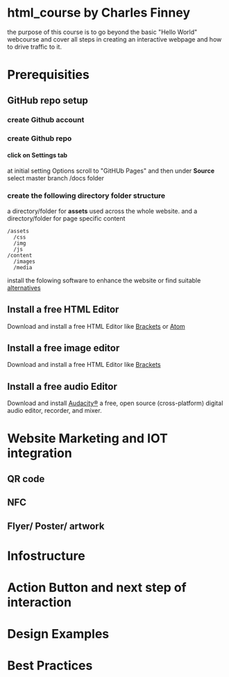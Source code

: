 # html_course by Charles Finney
the purpose of this course is to go beyond the basic "Hello World" webcourse and cover all steps in creating an interactive webpage and how to drive traffic to it.
# Prerequisities 
## GitHub repo setup
### create Github account 
### create Github repo
#### click on Settings tab
at initial setting Options scroll to "GitHUb Pages" and then under <b>Source</b> select master branch /docs folder
### create the following directory folder structure
a directory/folder for <b>assets</b> used across the whole website. and a directory/folder for page specific content 
```
/assets  
  /css
  /img
  /js
/content
  /images
  /media
```
install the folowing software to enhance the website or find suitable [alternatives](https://alternativeto.net/)
## Install a free HTML Editor
Download and install a free HTML Editor like [Brackets](http://brackets.io/) or [Atom](https://atom.io/)
## Install a free image editor 
Download and install a free HTML Editor like [Brackets](http://brackets.io/) 
## Install a free audio Editor
Download and install [Audacity®](https://www.audacityteam.org/) a free, open source (cross-platform) digital audio editor, recorder, and mixer.

# Website Marketing and IOT integration
## QR code 
## NFC 
## Flyer/ Poster/ artwork

# Infostructure

# Action Button and next step of interaction

# Design Examples

# Best Practices





